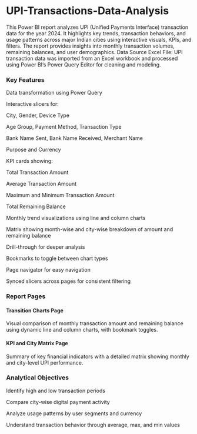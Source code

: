 # UPI-Transactions-Data-Analysis
This Power BI report analyzes UPI (Unified Payments Interface) transaction data for the year 2024. It highlights key trends, transaction behaviors, and usage patterns across major Indian cities using interactive visuals, KPIs, and filters. The report provides insights into monthly transaction volumes, remaining balances, and user demographics.
Data Source
Excel File: UPI transaction data was imported from an Excel workbook and processed using Power BI’s Power Query Editor for cleaning and modeling.

### Key Features
Data transformation using Power Query

Interactive slicers for:

City, Gender, Device Type

Age Group, Payment Method, Transaction Type

Bank Name Sent, Bank Name Received, Merchant Name

Purpose and Currency

KPI cards showing:

Total Transaction Amount

Average Transaction Amount

Maximum and Minimum Transaction Amount

Total Remaining Balance

Monthly trend visualizations using line and column charts

Matrix showing month-wise and city-wise breakdown of amount and remaining balance

Drill-through for deeper analysis

Bookmarks to toggle between chart types

Page navigator for easy navigation

Synced slicers across pages for consistent filtering

### Report Pages
#### Transition Charts Page
Visual comparison of monthly transaction amount and remaining balance using dynamic line and column charts, with bookmark toggles.

#### KPI and City Matrix Page
Summary of key financial indicators with a detailed matrix showing monthly and city-level UPI performance.

### Analytical Objectives
Identify high and low transaction periods

Compare city-wise digital payment activity

Analyze usage patterns by user segments and currency

Understand transaction behavior through average, max, and min values
